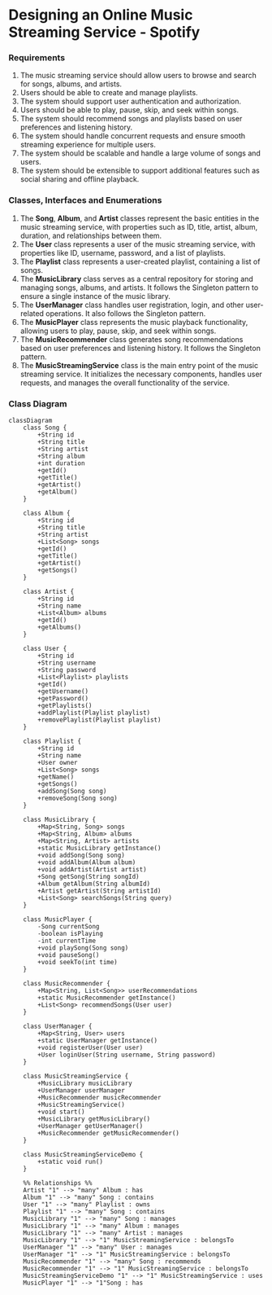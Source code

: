 # Designing an Online Music Streaming Service - Spotify

### Requirements
1. The music streaming service should allow users to browse and search for songs, albums, and artists.
2. Users should be able to create and manage playlists.
3. The system should support user authentication and authorization.
4. Users should be able to play, pause, skip, and seek within songs.
5. The system should recommend songs and playlists based on user preferences and listening history.
6. The system should handle concurrent requests and ensure smooth streaming experience for multiple users.
7. The system should be scalable and handle a large volume of songs and users.
8. The system should be extensible to support additional features such as social sharing and offline playback.

### Classes, Interfaces and Enumerations
1. The **Song**, **Album**, and **Artist** classes represent the basic entities in the music streaming service, with properties such as ID, title, artist, album, duration, and relationships between them.
2. The **User** class represents a user of the music streaming service, with properties like ID, username, password, and a list of playlists.
3. The **Playlist** class represents a user-created playlist, containing a list of songs.
4. The **MusicLibrary** class serves as a central repository for storing and managing songs, albums, and artists. It follows the Singleton pattern to ensure a single instance of the music library.
5. The **UserManager** class handles user registration, login, and other user-related operations. It also follows the Singleton pattern.
6. The **MusicPlayer** class represents the music playback functionality, allowing users to play, pause, skip, and seek within songs.
7. The **MusicRecommender** class generates song recommendations based on user preferences and listening history. It follows the Singleton pattern.
8. The **MusicStreamingService** class is the main entry point of the music streaming service. It initializes the necessary components, handles user requests, and manages the overall functionality of the service.

### Class Diagram
```mermaid
classDiagram
    class Song {
        +String id
        +String title
        +String artist
        +String album
        +int duration
        +getId()
        +getTitle()
        +getArtist()
        +getAlbum()
    }

    class Album {
        +String id
        +String title
        +String artist
        +List<Song> songs
        +getId()
        +getTitle()
        +getArtist()
        +getSongs()
    }

    class Artist {
        +String id
        +String name
        +List<Album> albums
        +getId()
        +getAlbums()
    }

    class User {
        +String id
        +String username
        +String password
        +List<Playlist> playlists
        +getId()
        +getUsername()
        +getPassword()
        +getPlaylists()
        +addPlaylist(Playlist playlist)
        +removePlaylist(Playlist playlist)
    }

    class Playlist {
        +String id
        +String name
        +User owner
        +List<Song> songs
        +getName()
        +getSongs()
        +addSong(Song song)
        +removeSong(Song song)
    }

    class MusicLibrary {
        +Map<String, Song> songs
        +Map<String, Album> albums
        +Map<String, Artist> artists
        +static MusicLibrary getInstance()
        +void addSong(Song song)
        +void addAlbum(Album album)
        +void addArtist(Artist artist)
        +Song getSong(String songId)
        +Album getAlbum(String albumId)
        +Artist getArtist(String artistId)
        +List<Song> searchSongs(String query)
    }

    class MusicPlayer {
        -Song currentSong
        -boolean isPlaying
        -int currentTime
        +void playSong(Song song)
        +void pauseSong()
        +void seekTo(int time)
    }

    class MusicRecommender {
        +Map<String, List<Song>> userRecommendations
        +static MusicRecommender getInstance()
        +List<Song> recommendSongs(User user)
    }

    class UserManager {
        +Map<String, User> users
        +static UserManager getInstance()
        +void registerUser(User user)
        +User loginUser(String username, String password)
    }

    class MusicStreamingService {
        +MusicLibrary musicLibrary
        +UserManager userManager
        +MusicRecommender musicRecommender
        +MusicStreamingService()
        +void start()
        +MusicLibrary getMusicLibrary()
        +UserManager getUserManager()
        +MusicRecommender getMusicRecommender()
    }

    class MusicStreamingServiceDemo {
        +static void run()
    }

    %% Relationships %%
    Artist "1" --> "many" Album : has
    Album "1" --> "many" Song : contains
    User "1" --> "many" Playlist : owns
    Playlist "1" --> "many" Song : contains
    MusicLibrary "1" --> "many" Song : manages
    MusicLibrary "1" --> "many" Album : manages
    MusicLibrary "1" --> "many" Artist : manages
    MusicLibrary "1" --> "1" MusicStreamingService : belongsTo
    UserManager "1" --> "many" User : manages
    UserManager "1" --> "1" MusicStreamingService : belongsTo
    MusicRecommender "1" --> "many" Song : recommends
    MusicRecommender "1" --> "1" MusicStreamingService : belongsTo
    MusicStreamingServiceDemo "1" --> "1" MusicStreamingService : uses
    MusicPlayer "1" --> "1"Song : has
```